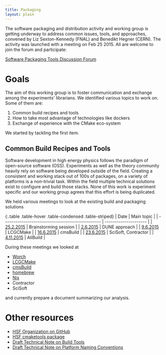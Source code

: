 ```yaml
---
title: Packaging
layout: plain
---
```


The software packaging and distribution activity and working group is getting underway to address common issues, tools, and approaches, convened by Liz Sexton-Kennedy (FNAL) and Benedikt Hegner (CERN). The activity was launched with a meeting on Feb 25 2015. All are welcome to join the forum and participate:

[Software Packaging Tools Discussion Forum](https://groups.google.com/forum/#!forum/hep-sf-packaging-wg)

# Goals
The aim of this working group is to foster communication and exchange among the experiments' librarians. We identified various topics to work on. Some of them are:

  1. Common build recipes and tools
  2. How to take most advantage of technologies like dockers
  3. Exchange of experience with the CMake eco-system

We started by tackling the first item.

## Common Build Recipes and Tools
Software development in high energy physics follows the paradigm of open-source software (OSS). Experiments as well as the theory community heavily rely on software being developed outside of the field. Creating a consistent and working stack out of 100s of packages, on a variety of platforms is a non-trivial task. Within the field multiple technical solutions exist to configure and build those stacks. None of this work is experiment specific and our working group agrees that this effort is being duplicated.

We held various meetings to look at the existing build and packaging solutions

{:.table .table-hover .table-condensed .table-striped}
| Date                                              | Main topic            |
| ------------------------------------------------- | --------------------- |
| [25.2.2015](https://indico.cern.ch/event/373973/) | Brainstorming session |
| [2.6.2015](https://indico.cern.ch/event/398344/)  | DUNE approach         |
| [9.6.2015](https://indico.cern.ch/event/400272)   | LCGCMake              |
| [16.6.2015](https://indico.cern.ch/event/402229/) | cmsBuild              |
| [23.6.2015](https://indico.cern.ch/event/403790/) | SciSoft, Contractor   |
| [4.11.2015](https://indico.cern.ch/event/457365/) | AliBuild              |

During these meetings we looked at

  * [Worch](https://github.com/brettviren/worch)
  * [LCGCMake](http://ph-dep-sft.web.cern.ch/document/using-lcgcmake)
  * [cmsBuild](https://github.com/cmsbuild/cmsdist)
  * [homebrew](http://brew.sh/)
  * [Nix](https://nixos.org/nix/)
  * Contractor
  * SciSoft

and currently prepare a document summarizing our analysis.

# Other resources

  * [HSF Organization on GitHub](https://github.com/HEP-SF)
  * [HSF cmaketools package ](https://github.com/HEP-SF/cmaketools)
  * [Draft Technical Note on Build Tools](/notes.html)
  * [Draft Technical Note on Platform Naming Conventions](/notes.html)
